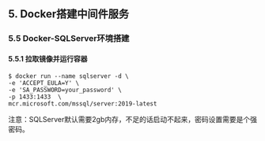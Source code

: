 ## 5. Docker搭建中间件服务
### 5.5 Docker-SQLServer环境搭建
#### 5.5.1 拉取镜像并运行容器

```shell
$ docker run --name sqlserver -d \
-e 'ACCEPT_EULA=Y' \
-e 'SA_PASSWORD=your_password' \
-p 1433:1433  \
mcr.microsoft.com/mssql/server:2019-latest
```

注意：SQLServer默认需要2gb内存，不足的话启动不起来，密码设置需要是个强密码。
